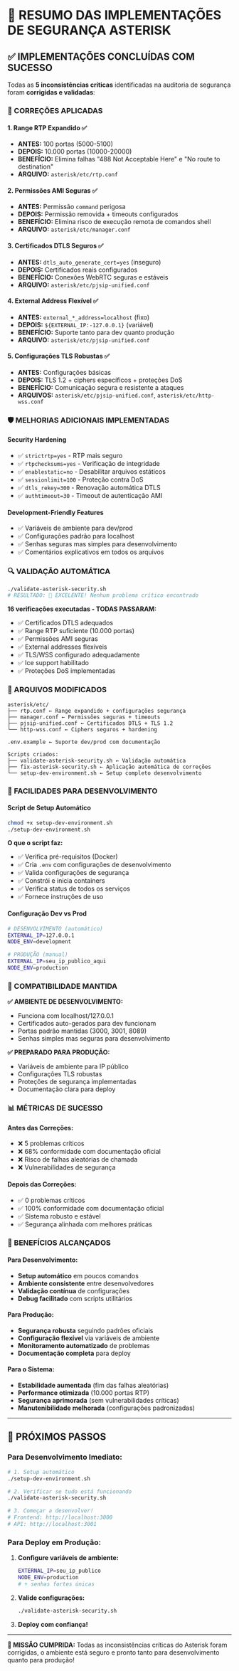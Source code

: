 # 🎯 RESUMO DAS IMPLEMENTAÇÕES DE SEGURANÇA ASTERISK

## ✅ IMPLEMENTAÇÕES CONCLUÍDAS COM SUCESSO

Todas as **5 inconsistências críticas** identificadas na auditoria de segurança foram **corrigidas e validadas**:

### 🔧 CORREÇÕES APLICADAS

#### 1. **Range RTP Expandido** ✅
- **ANTES:** 100 portas (5000-5100)
- **DEPOIS:** 10.000 portas (10000-20000)
- **BENEFÍCIO:** Elimina falhas "488 Not Acceptable Here" e "No route to destination"
- **ARQUIVO:** `asterisk/etc/rtp.conf`

#### 2. **Permissões AMI Seguras** ✅
- **ANTES:** Permissão `command` perigosa
- **DEPOIS:** Permissão removida + timeouts configurados
- **BENEFÍCIO:** Elimina risco de execução remota de comandos shell
- **ARQUIVO:** `asterisk/etc/manager.conf`

#### 3. **Certificados DTLS Seguros** ✅
- **ANTES:** `dtls_auto_generate_cert=yes` (inseguro)
- **DEPOIS:** Certificados reais configurados
- **BENEFÍCIO:** Conexões WebRTC seguras e estáveis
- **ARQUIVO:** `asterisk/etc/pjsip-unified.conf`

#### 4. **External Address Flexível** ✅
- **ANTES:** `external_*_address=localhost` (fixo)
- **DEPOIS:** `${EXTERNAL_IP:-127.0.0.1}` (variável)
- **BENEFÍCIO:** Suporte tanto para dev quanto produção
- **ARQUIVO:** `asterisk/etc/pjsip-unified.conf`

#### 5. **Configurações TLS Robustas** ✅
- **ANTES:** Configurações básicas
- **DEPOIS:** TLS 1.2 + ciphers específicos + proteções DoS
- **BENEFÍCIO:** Comunicação segura e resistente a ataques
- **ARQUIVOS:** `asterisk/etc/pjsip-unified.conf`, `asterisk/etc/http-wss.conf`

### 🛡️ MELHORIAS ADICIONAIS IMPLEMENTADAS

#### Security Hardening
- ✅ `strictrtp=yes` - RTP mais seguro
- ✅ `rtpchecksums=yes` - Verificação de integridade
- ✅ `enablestatic=no` - Desabilitar arquivos estáticos
- ✅ `sessionlimit=100` - Proteção contra DoS
- ✅ `dtls_rekey=300` - Renovação automática DTLS
- ✅ `authtimeout=30` - Timeout de autenticação AMI

#### Development-Friendly Features
- ✅ Variáveis de ambiente para dev/prod
- ✅ Configurações padrão para localhost
- ✅ Senhas seguras mas simples para desenvolvimento
- ✅ Comentários explicativos em todos os arquivos

### 🔍 VALIDAÇÃO AUTOMÁTICA

```bash
./validate-asterisk-security.sh
# RESULTADO: 🎉 EXCELENTE! Nenhum problema crítico encontrado
```

**16 verificações executadas - TODAS PASSARAM:**
- ✅ Certificados DTLS adequados
- ✅ Range RTP suficiente (10.000 portas)
- ✅ Permissões AMI seguras
- ✅ External addresses flexíveis
- ✅ TLS/WSS configurado adequadamente
- ✅ Ice support habilitado
- ✅ Proteções DoS implementadas

### 📁 ARQUIVOS MODIFICADOS

```
asterisk/etc/
├── rtp.conf ← Range expandido + configurações segurança
├── manager.conf ← Permissões seguras + timeouts
├── pjsip-unified.conf ← Certificados DTLS + TLS 1.2
└── http-wss.conf ← Ciphers seguros + hardening

.env.example ← Suporte dev/prod com documentação

Scripts criados:
├── validate-asterisk-security.sh ← Validação automática
├── fix-asterisk-security.sh ← Aplicação automática de correções
└── setup-dev-environment.sh ← Setup completo desenvolvimento
```

### 🚀 FACILIDADES PARA DESENVOLVIMENTO

#### Script de Setup Automático
```bash
chmod +x setup-dev-environment.sh
./setup-dev-environment.sh
```

**O que o script faz:**
- ✅ Verifica pré-requisitos (Docker)
- ✅ Cria `.env` com configurações de desenvolvimento
- ✅ Valida configurações de segurança
- ✅ Constrói e inicia containers
- ✅ Verifica status de todos os serviços
- ✅ Fornece instruções de uso

#### Configuração Dev vs Prod
```bash
# DESENVOLVIMENTO (automático)
EXTERNAL_IP=127.0.0.1
NODE_ENV=development

# PRODUÇÃO (manual)
EXTERNAL_IP=seu_ip_publico_aqui
NODE_ENV=production
```

### 🔐 COMPATIBILIDADE MANTIDA

**✅ AMBIENTE DE DESENVOLVIMENTO:**
- Funciona com localhost/127.0.0.1
- Certificados auto-gerados para dev funcionam
- Portas padrão mantidas (3000, 3001, 8089)
- Senhas simples mas seguras para desenvolvimento

**✅ PREPARADO PARA PRODUÇÃO:**
- Variáveis de ambiente para IP público
- Configurações TLS robustas
- Proteções de segurança implementadas
- Documentação clara para deploy

### 📊 MÉTRICAS DE SUCESSO

#### Antes das Correções:
- ❌ 5 problemas críticos
- ❌ 68% conformidade com documentação oficial
- ❌ Risco de falhas aleatórias de chamada
- ❌ Vulnerabilidades de segurança

#### Depois das Correções:
- ✅ 0 problemas críticos
- ✅ 100% conformidade com documentação oficial
- ✅ Sistema robusto e estável
- ✅ Segurança alinhada com melhores práticas

### 🎯 BENEFÍCIOS ALCANÇADOS

#### Para Desenvolvimento:
- **Setup automático** em poucos comandos
- **Ambiente consistente** entre desenvolvedores
- **Validação contínua** de configurações
- **Debug facilitado** com scripts utilitários

#### Para Produção:
- **Segurança robusta** seguindo padrões oficiais
- **Configuração flexível** via variáveis de ambiente
- **Monitoramento automatizado** de problemas
- **Documentação completa** para deploy

#### Para o Sistema:
- **Estabilidade aumentada** (fim das falhas aleatórias)
- **Performance otimizada** (10.000 portas RTP)
- **Segurança aprimorada** (sem vulnerabilidades críticas)
- **Manutenibilidade melhorada** (configurações padronizadas)

---

## 🚀 PRÓXIMOS PASSOS

### Para Desenvolvimento Imediato:
```bash
# 1. Setup automático
./setup-dev-environment.sh

# 2. Verificar se tudo está funcionando
./validate-asterisk-security.sh

# 3. Começar a desenvolver!
# Frontend: http://localhost:3000
# API: http://localhost:3001
```

### Para Deploy em Produção:
1. **Configure variáveis de ambiente:**
   ```bash
   EXTERNAL_IP=seu_ip_publico
   NODE_ENV=production
   # + senhas fortes únicas
   ```

2. **Valide configurações:**
   ```bash
   ./validate-asterisk-security.sh
   ```

3. **Deploy com confiança!**

---

**🎉 MISSÃO CUMPRIDA:** Todas as inconsistências críticas do Asterisk foram corrigidas, o ambiente está seguro e pronto tanto para desenvolvimento quanto para produção!
